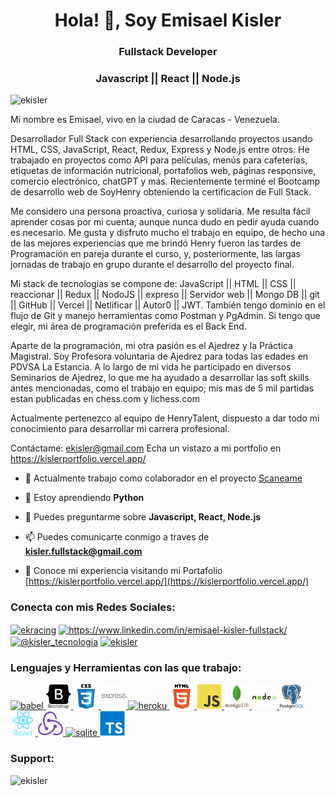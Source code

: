 <h1 align="center">Hola! 👋, Soy Emisael Kisler</h1>
<h3 align="center">Fullstack Developer</h3>
<h3 align="center">Javascript || React || Node.js</h3>

<p align="left"> <img src="https://komarev.com/ghpvc/?username=ekisler&label=Profile%20views&color=0e75b6&style=flat" alt="ekisler" /> </p>

Mi nombre es Emisael, vivo en la ciudad de Caracas - Venezuela.

 Desarrollador Full Stack con experiencia desarrollando proyectos usando HTML, CSS, JavaScript, React, Redux, Express y Node.js entre otros. He trabajado en proyectos como API para películas, menús para cafeterías, etiquetas de información nutricional, portafolios web, páginas responsive, comercio electrónico, chatGPT y más.
Recientemente terminé el Bootcamp de desarrollo web de SoyHenry obteniendo la certificacion de Full Stack.

Me considero una persona proactiva, curiosa y solidaria. Me resulta fácil aprender cosas por mi cuenta, aunque nunca dudo en pedir ayuda cuando es necesario.
Me gusta y disfruto mucho el trabajo en equipo, de hecho una de las mejores experiencias que me brindó Henry fueron las tardes de Programación en pareja durante el curso, y, posteriormente, las largas jornadas de trabajo en grupo durante el desarrollo del proyecto final.

Mi stack de tecnologías se compone de: JavaScript || HTML || CSS || reaccionar || Redux || NodoJS || expreso || Servidor web || Mongo DB || git || GitHub || Vercel || Netlificar || Autor0 || JWT. También tengo dominio en el flujo de Git y manejo herramientas como Postman y PgAdmin. Si tengo que elegir, mi área de programación preferida es el Back End.

Aparte de la programación, mi otra pasión es el Ajedrez y la Práctica Magistral. Soy Profesora voluntaria de Ajedrez para todas las edades en PDVSA La Estancia. A lo largo de mi vida he participado en diversos Seminarios de Ajedrez, lo que me ha ayudado a desarrollar las soft skills antes mencionadas, como el trabajo en equipo; mis mas de 5 mil partidas estan publicadas en chess.com y lichess.com

Actualmente pertenezco al equipo de HenryTalent, dispuesto a dar todo mi conocimiento para desarrollar mi carrera profesional.

Contáctame: ekisler@gmail.com
Echa un vistazo a mi portfolio en https://kislerportfolio.vercel.app/

- 🔭 Actualmente trabajo como colaborador en el proyecto [Scaneame](https://github.com/ekisler/scanneame)

- 🌱 Estoy aprendiendo **Python**

- 💬 Puedes preguntarme sobre **Javascript, React, Node.js**

- 📫 Puedes comunicarte conmigo a traves de **kisler.fullstack@gmail.com**

- 📄 Conoce mi experiencia visitando mi Portafolio [https://kislerportfolio.vercel.app/](https://kislerportfolio.vercel.app/)

<h3 align="left">Conecta con mis Redes Sociales:</h3>
<p align="left">
<a href="https://twitter.com/ekracing" target="blank"><img align="center" src="https://raw.githubusercontent.com/rahuldkjain/github-profile-readme-generator/master/src/images/icons/Social/twitter.svg" alt="ekracing" height="30" width="40" /></a>
<a href="https://www.linkedin.com/in/emisael-kisler-fullstack/" target="blank"><img align="center" src="https://raw.githubusercontent.com/rahuldkjain/github-profile-readme-generator/master/src/images/icons/Social/linked-in-alt.svg" alt="https://www.linkedin.com/in/emisael-kisler-fullstack/" height="30" width="40" /></a>
<a href="https://instagram.com/@kisler_tecnologia" target="blank"><img align="center" src="https://raw.githubusercontent.com/rahuldkjain/github-profile-readme-generator/master/src/images/icons/Social/instagram.svg" alt="@kisler_tecnologia" height="30" width="40" /></a>
<a href="https://www.hackerrank.com/ekisler" target="blank"><img align="center" src="https://raw.githubusercontent.com/rahuldkjain/github-profile-readme-generator/master/src/images/icons/Social/hackerrank.svg" alt="ekisler" height="30" width="40" /></a>
</p>

<h3 align="left">Lenguajes y Herramientas con las que trabajo:</h3>
<p align="left"> <a href="https://babeljs.io/" target="_blank" rel="noreferrer"> <img src="https://www.vectorlogo.zone/logos/babeljs/babeljs-icon.svg" alt="babel" width="40" height="40"/> </a> <a href="https://getbootstrap.com" target="_blank" rel="noreferrer"> <img src="https://raw.githubusercontent.com/devicons/devicon/master/icons/bootstrap/bootstrap-plain-wordmark.svg" alt="bootstrap" width="40" height="40"/> </a> <a href="https://www.w3schools.com/css/" target="_blank" rel="noreferrer"> <img src="https://raw.githubusercontent.com/devicons/devicon/master/icons/css3/css3-original-wordmark.svg" alt="css3" width="40" height="40"/> </a> <a href="https://expressjs.com" target="_blank" rel="noreferrer"> <img src="https://raw.githubusercontent.com/devicons/devicon/master/icons/express/express-original-wordmark.svg" alt="express" width="40" height="40"/> </a> <a href="https://heroku.com" target="_blank" rel="noreferrer"> <img src="https://www.vectorlogo.zone/logos/heroku/heroku-icon.svg" alt="heroku" width="40" height="40"/> </a> <a href="https://www.w3.org/html/" target="_blank" rel="noreferrer"> <img src="https://raw.githubusercontent.com/devicons/devicon/master/icons/html5/html5-original-wordmark.svg" alt="html5" width="40" height="40"/> </a> <a href="https://developer.mozilla.org/en-US/docs/Web/JavaScript" target="_blank" rel="noreferrer"> <img src="https://raw.githubusercontent.com/devicons/devicon/master/icons/javascript/javascript-original.svg" alt="javascript" width="40" height="40"/> </a> <a href="https://www.mongodb.com/" target="_blank" rel="noreferrer"> <img src="https://raw.githubusercontent.com/devicons/devicon/master/icons/mongodb/mongodb-original-wordmark.svg" alt="mongodb" width="40" height="40"/> </a> <a href="https://nodejs.org" target="_blank" rel="noreferrer"> <img src="https://raw.githubusercontent.com/devicons/devicon/master/icons/nodejs/nodejs-original-wordmark.svg" alt="nodejs" width="40" height="40"/> </a> <a href="https://www.postgresql.org" target="_blank" rel="noreferrer"> <img src="https://raw.githubusercontent.com/devicons/devicon/master/icons/postgresql/postgresql-original-wordmark.svg" alt="postgresql" width="40" height="40"/> </a> <a href="https://reactjs.org/" target="_blank" rel="noreferrer"> <img src="https://raw.githubusercontent.com/devicons/devicon/master/icons/react/react-original-wordmark.svg" alt="react" width="40" height="40"/> </a> <a href="https://redux.js.org" target="_blank" rel="noreferrer"> <img src="https://raw.githubusercontent.com/devicons/devicon/master/icons/redux/redux-original.svg" alt="redux" width="40" height="40"/> </a> <a href="https://www.sqlite.org/" target="_blank" rel="noreferrer"> <img src="https://www.vectorlogo.zone/logos/sqlite/sqlite-icon.svg" alt="sqlite" width="40" height="40"/> </a> <a href="https://www.typescriptlang.org/" target="_blank" rel="noreferrer"> <img src="https://raw.githubusercontent.com/devicons/devicon/master/icons/typescript/typescript-original.svg" alt="typescript" width="40" height="40"/> </a> </p>

<h3 align="left">Support:</h3>
<p><a href="https://www.buymeacoffee.com/ekisler"> <img align="left" src="https://cdn.buymeacoffee.com/buttons/v2/default-yellow.png" height="50" width="210" alt="ekisler" /></a></p><br><br>
